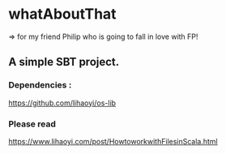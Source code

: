 # whatAboutThat
 => for my friend Philip who is going to fall in love with FP!

## A simple SBT project.

### Dependencies :  
https://github.com/lihaoyi/os-lib

### Please read 
https://www.lihaoyi.com/post/HowtoworkwithFilesinScala.html
